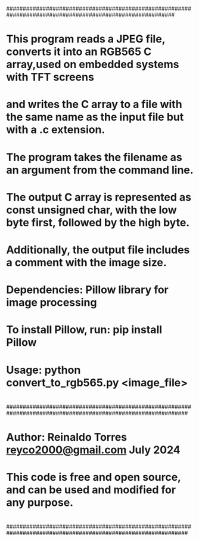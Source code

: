 ###########################################################################################################
# This program reads a JPEG file, converts it into an RGB565 C array,used on embedded systems with TFT screens
# and writes the C array to a file with the same name as the input file but with a .c extension.
# The program takes the filename as an argument from the command line.
# The output C array is represented as const unsigned char, with the low byte first, followed by the high byte.
# Additionally, the output file includes a comment with the image size.
# 
# Dependencies: Pillow library for image processing
# To install Pillow, run: pip install Pillow
# 
# Usage: python convert_to_rgb565.py <image_file>
#
###############################################################################################################
#
# Author: Reinaldo Torres reyco2000@gmail.com July 2024
#
# This code is free and open source, and can be used and modified for any purpose.
#
###############################################################################################################
